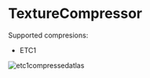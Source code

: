 # TextureCompressor
Supported compresions:
 - ETC1
 
![etc1compressedatlas](https://cloud.githubusercontent.com/assets/1580663/13710923/32dc952a-e7bc-11e5-932d-ce7548aa73e4.jpg)

